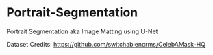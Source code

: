 # Portrait-Segmentation
Portrait Segmentation aka Image Matting using U-Net

Dataset Credits: https://github.com/switchablenorms/CelebAMask-HQ
